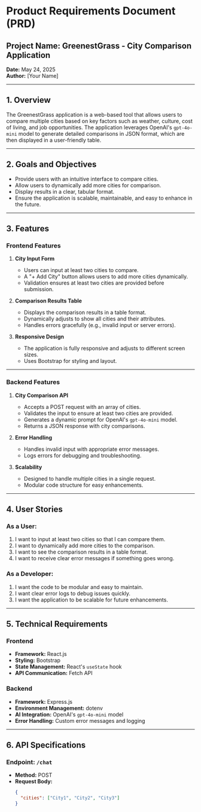 # Product Requirements Document (PRD)

## Project Name: GreenestGrass - City Comparison Application
**Date:** May 24, 2025  
**Author:** [Your Name]  

---

## 1. Overview
The GreenestGrass application is a web-based tool that allows users to compare multiple cities based on key factors such as weather, culture, cost of living, and job opportunities. The application leverages OpenAI's `gpt-4o-mini` model to generate detailed comparisons in JSON format, which are then displayed in a user-friendly table.

---

## 2. Goals and Objectives
- Provide users with an intuitive interface to compare cities.  
- Allow users to dynamically add more cities for comparison.  
- Display results in a clear, tabular format.  
- Ensure the application is scalable, maintainable, and easy to enhance in the future.  

---

## 3. Features

### Frontend Features
1. **City Input Form**
   - Users can input at least two cities to compare.  
   - A "+ Add City" button allows users to add more cities dynamically.  
   - Validation ensures at least two cities are provided before submission.  

2. **Comparison Results Table**
   - Displays the comparison results in a table format.  
   - Dynamically adjusts to show all cities and their attributes.  
   - Handles errors gracefully (e.g., invalid input or server errors).  

3. **Responsive Design**
   - The application is fully responsive and adjusts to different screen sizes.  
   - Uses Bootstrap for styling and layout.  

---

### Backend Features
1. **City Comparison API**
   - Accepts a POST request with an array of cities.  
   - Validates the input to ensure at least two cities are provided.  
   - Generates a dynamic prompt for OpenAI's `gpt-4o-mini` model.  
   - Returns a JSON response with city comparisons.  

2. **Error Handling**
   - Handles invalid input with appropriate error messages.  
   - Logs errors for debugging and troubleshooting.  

3. **Scalability**
   - Designed to handle multiple cities in a single request.  
   - Modular code structure for easy enhancements.  

---

## 4. User Stories

### As a User:
1. I want to input at least two cities so that I can compare them.  
2. I want to dynamically add more cities to the comparison.  
3. I want to see the comparison results in a table format.  
4. I want to receive clear error messages if something goes wrong.  

### As a Developer:
1. I want the code to be modular and easy to maintain.  
2. I want clear error logs to debug issues quickly.  
3. I want the application to be scalable for future enhancements.  

---

## 5. Technical Requirements

### Frontend
- **Framework:** React.js  
- **Styling:** Bootstrap  
- **State Management:** React's `useState` hook  
- **API Communication:** Fetch API  

### Backend
- **Framework:** Express.js  
- **Environment Management:** dotenv  
- **AI Integration:** OpenAI's `gpt-4o-mini` model  
- **Error Handling:** Custom error messages and logging  

---

## 6. API Specifications

### Endpoint: `/chat`
- **Method:** POST  
- **Request Body:**  
  ```json
  {
    "cities": ["City1", "City2", "City3"]
  }